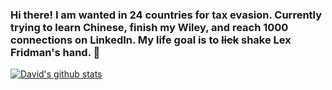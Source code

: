 ### Hi there! I am wanted in 24 countries for tax evasion. Currently trying to learn Chinese, finish my Wiley, and reach 1000 connections on LinkedIn. My life goal is to ~~lick~~ shake Lex Fridman's hand. 👋

[![David's github stats](https://github-readme-stats.vercel.app/api?username=kraj011&show_icons=true&theme=radical&count_private=true)](https://github.com/anuraghazra/github-readme-stats)


<!--
**kraj011/kraj011** is a ✨ _special_ ✨ repository because its `README.md` (this file) appears on your GitHub profile.

Here are some ideas to get you started:

- 🔭 I’m currently working on ...
- 🌱 I’m currently learning ...
- 👯 I’m looking to collaborate on ...
- 🤔 I’m looking for help with ...
- 💬 Ask me about ...
- 📫 How to reach me: ...
- 😄 Pronouns: ...
- ⚡ Fun fact: ...
-->

